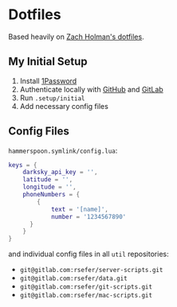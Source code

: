 # Dotfiles

Based heavily on [Zach Holman's dotfiles](https://github.com/holman/dotfiles).

## My Initial Setup

1. Install [1Password](https://1password.com/downloads/)
2. Authenticate locally with [GitHub](https://help.github.com/articles/connecting-to-github-with-ssh/) and [GitLab](https://docs.gitlab.com/ce/ssh/README.html)
3. Run `.setup/initial`
4. Add necessary config files

## Config Files

`hammerspoon.symlink/config.lua`:
```lua
keys = {
	darksky_api_key = '',
	latitude = '',
	longitude = '',
	phoneNumbers = {
		{
			text = '[name]',
			number = '1234567890'
	  }
	}
}
```

and individual config files in all `util` repositories:
- `git@gitlab.com:rsefer/server-scripts.git`
- `git@gitlab.com:rsefer/data.git`
- `git@gitlab.com:rsefer/git-scripts.git`
- `git@gitlab.com:rsefer/mac-scripts.git`
